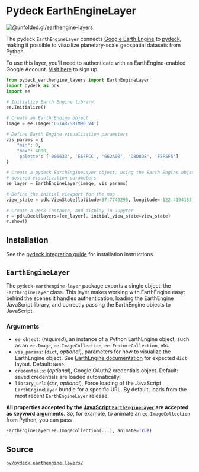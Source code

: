 # Pydeck EarthEngineLayer

<p class="badges">
  <img src="https://img.shields.io/badge/@unfolded.gl/earthengine--layers-lightgrey.svg?style=flat-square" alt="@unfolded.gl/earthengine-layers" />
</p>

The pydeck `EarthEngineLayer` connects [Google Earth Engine][gee] to
[pydeck](https://pydeck.gl), making it possible to visualize planetary-scale
geospatial datasets from Python.

[gee]: https://earthengine.google.com/

To use this layer, you'll need to authenticate with an EarthEngine-enabled
Google Account. [Visit here][gee-signup] to sign up.

[gee-signup]: https://signup.earthengine.google.com/#!/

```py
from pydeck_earthengine_layers import EarthEngineLayer
import pydeck as pdk
import ee

# Initialize Earth Engine library
ee.Initialize()

# Create an Earth Engine object
image = ee.Image('CGIAR/SRTM90_V4')

# Define Earth Engine visualization parameters
vis_params = {
    "min": 0, 
    "max": 4000,
    'palette': ['006633', 'E5FFCC', '662A00', 'D8D8D8', 'F5F5F5']
}

# Create a pydeck EarthEngineLayer object, using the Earth Engine object and
# desired visualization parameters
ee_layer = EarthEngineLayer(image, vis_params)

# Define the initial viewport for the map
view_state = pdk.ViewState(latitude=37.7749295, longitude=-122.4194155, zoom=10, bearing=0, pitch=45)

# Create a Deck instance, and display in Jupyter
r = pdk.Deck(layers=[ee_layer], initial_view_state=view_state)
r.show()
```

## Installation

See the [pydeck integration guide](/docs/developer-guide/pydeck-integration.md)
for installation instructions.

## `EarthEngineLayer`

The `pydeck-earthengine-layer` package exports a single object: the
`EarthEngineLayer` class. This layer makes working with EarthEngine easy: behind
the scenes it handles authentication, loading the EarthEngine JavaScript
library, and correctly passing the EarthEngine objects to JavaScript.

### Arguments

- `ee_object`: (_required_), an instance of a Python EarthEngine object, such as
  an `ee.Image`, `ee.ImageCollection`, `ee.FeatureCollection`, etc.
- `vis_params`: (`dict`, _optional_), parameters for how to visualize the
  EarthEngine object. See [EarthEngine
  documentation](https://developers.google.com/earth-engine/image_visualization)
  for expected `dict` layout. Default: `None`.
- `credentials`: (_optional_), Google OAuth2 credentials object. Default: saved
  credentials are loaded automatically.
- `library_url`: (`str`, _optional_), Force loading of the JavaScript
  `EarthEngineLayer` bundle for a specific URL. By default, loads from the most
  recent `EarthEngineLayer` release.

**All properties accepted by the [JavaScript
`EarthEngineLayer`](/modules/earthengine-layers/docs/api-reference/earthengine-layer.md#properties)
are accepted as keyword arguments**. So, for example, to animate an
`ee.ImageCollection` from Python, you can pass 

```py
EarthEngineLayer(ee.ImageCollection(...), animate=True)
```

## Source

[`py/pydeck_earthengine_layers/`](https://github.com/UnfoldedInc/earthengine-layers/tree/master/py/pydeck_earthengine_layers)
